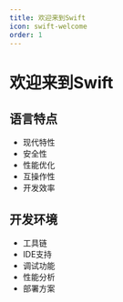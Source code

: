 ```yaml
---
title: 欢迎来到Swift
icon: swift-welcome
order: 1
---
```


# 欢迎来到Swift

## 语言特点
- 现代特性
- 安全性
- 性能优化
- 互操作性
- 开发效率

## 开发环境
- 工具链
- IDE支持
- 调试功能
- 性能分析
- 部署方案
